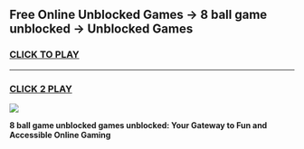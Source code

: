 
## Free Online Unblocked Games → 8 ball game unblocked → Unblocked Games
<h3>
<a href="https://premium.freeplayer.one?title=8_ball_game_unblocked&ref=21F">CLICK TO PLAY</a></h3>
<hr>

<h3>
<a href="https://premium.freeplayer.one?title=8_ball_game_unblocked&ref=21F">CLICK 2 PLAY</a>
  
</h3>

<a href="https://premium.freeplayer.one?title=8_ball_game_unblocked&ref=21F/"><img src="https://clearcache.store/games.png"></a>


**8 ball game unblocked games unblocked: Your Gateway to Fun and Accessible Online Gaming**
